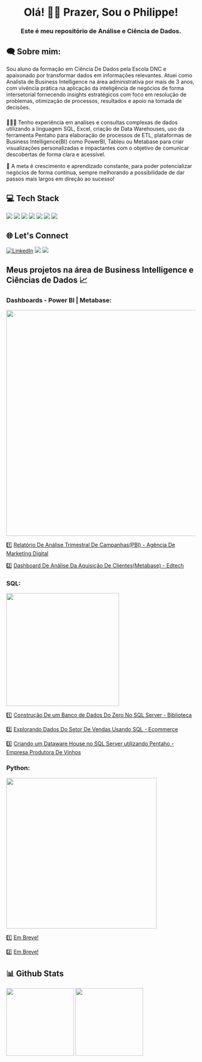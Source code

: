 <h1 align="center">Olá! 👋😄 Prazer, Sou o Philippe! </h1>
<h3 align="center">Este é meu repositório de Análise e Ciência de Dados.</h3>

<h2 align="left">🗨 Sobre mim:</h2>
Sou aluno da formação em Ciência De Dados pela Escola DNC e apaixonado por transformar dados em informações relevantes.
Atuei como Analista de Business Intelligence na área administrativa por mais de 3 anos, com vivência prática na aplicação da inteligência de negócios de forma intersetorial fornecendo insights estratégicos com foco em resolução de problemas, otimização de processos, resultados e apoio na tomada de decisões. 

###
👨🏻‍💻 Tenho experiência em analises e consultas complexas de dados utilizando a linguagem SQL, Excel, criação de Data Warehouses, uso da ferramenta Pentaho para elaboração de processos de ETL, plataformas de Business Intelligence(BI) como PowerBI, Tableu ou Metabase para criar visualizações personalizadas e impactantes com o objetivo de comunicar descobertas de forma clara e acessível.

🚀 A meta é crescimento e aprendizado constante, para poder potencializar negócios de forma contínua, sempre melhorando a possibilidade de dar passos mais largos em direção ao sucesso!

<h2 align="left">💻 Tech Stack</h2>
<div <br>          
<img src="https://img.shields.io/badge/Microsoft_SQL_Server-CC2927?style=for-the-badge&logo=microsoft-sql-server&logoColor=white">
<img src="https://img.shields.io/badge/MongoDB-4EA94B?style=for-the-badge&logo=mongodb&logoColor=white">
<img src="https://img.shields.io/badge/Python-4695dd?style=for-the-badge&logo=python&logoColor=FFD43B">
<img src="https://img.shields.io/badge/PowerBI-F2C811?style=for-the-badge&logo=Power%20BI&logoColor=white">
<img src="https://img.shields.io/badge/Tableau-E97627?style=for-the-badge&logo=Tableau&logoColor=white">
<img src="https://img.shields.io/badge/Microsoft_Office-D83B01?style=for-the-badge&logo=microsoft-office&logoColor=white">
<img src="https://img.shields.io/badge/Metabase-509EE3?style=for-the-badge&logo=metabase&logoColor=fff">
</div>         

<h2 align="left">🌐 Let's Connect </h2>

[![LinkedIn](https://img.shields.io/badge/linkedin-0A66C2?style=for-the-badge&logo=linkedin&logoColor=white)](https://www.linkedin.com/in/philippeizidorio)
<a href = "mailto:euphilippeizidorio@gmail.com"><img src="https://img.shields.io/badge/Gmail-D14836?style=for-the-badge&logo=gmail&logoColor=white" target="_blank"></a>
<a href="https://api.whatsapp.com/send?l=pt_BR&phone=557998207392" target="_blank"><img src="https://img.shields.io/badge/WhatsApp-25D366?style=for-the-badge&logo=whatsapp&logoColor=white" target="_blank"></a>

## Meus projetos na área de Business Intelligence e Ciências de Dados 📈

### Dashboards - Power BI | Metabase:

 <left>
<img src="https://github.com/Philippeizidorio/philippeizidorio/assets/145637595/5117127f-4782-4f97-8fee-e3a779dc4bb4" width="600"/>
</left>

1️⃣ [Relatório De Análise Trimestral De Campanhas(PBI) - Agência De Marketing Digital](https://github.com/Philippeizidorio/AnaliseTRIM_AgenciaMKTDIGITAL)

2️⃣ [Dashboard De Análise Da Aquisição De Clientes(Metabase) - Edtech](https://github.com/Philippeizidorio/Analiseclientes_Edtech)

### SQL:

<left>
<img src="https://github.com/Philippeizidorio/philippeizidorio/assets/145637595/0fcec9ff-d274-496b-84ac-80a8cab37c14" width="300"/>
</left>

1️⃣ [Construção De um Banco de Dados Do Zero No SQL Server - Biblioteca](https://github.com/Philippeizidorio/Create_DBSQLSERVER)

2️⃣ [Explorando Dados Do Setor De Vendas Usando SQL - Ecommerce](https://github.com/Philippeizidorio/Ecommerce_EXPAnalysisSQL)

3️⃣ [Criando um Dataware House no SQL Server utilizando Pentaho - Empresa Produtora De Vinhos](https://github.com/Philippeizidorio/CriandoDW_SQLEMPVinicola)

### Python:

<left>
<img src="https://github.com/Philippeizidorio/philippeizidorio/assets/145637595/3a0be200-3882-4547-ab9c-54e6897c36c4" width="400"/>
</left>

1️⃣ [Em Breve!](https://github.com/namehere/projetourlhere)

2️⃣ [Em Breve!](https://github.com/namehere/projetourlhere)


<h2 align="left">📊 Github Stats</h2> 

<div>
  <img height="180cm" src="https://github-readme-stats.vercel.app/api?username=philippeizidorio&show_icons=true&theme=holi"/>
  <img height="180cm" src="https://github-readme-stats.vercel.app/api/top-langs/?username=philippeizidorio&layout=compact&theme=holi"/>
</div>
